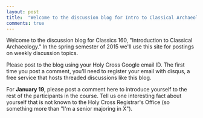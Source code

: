 ```yaml
---
layout: post
title:  "Welcome to the discussion blog for Intro to Classical Archaeology"
comments: true
---
```


Welcome to the discussion blog for Classics 160, "Introduction to Classical Archaeology." In the spring semester of 2015 we'll use this site for postings on weekly discussion topics.

Please post to the blog using your Holy Cross Google email ID.  The first time you post a comment, you'll need to register your email with disqus, a free service that hosts threaded discussions like this blog.

For **January 19**, please post a comment here to introduce yourself to the rest of the participants in the course.  Tell us one interesting fact about yourself that is not known to the Holy Cross Registrar's Office (so something more than "I'm a senior majoring in X").